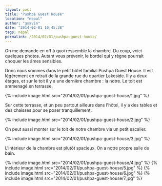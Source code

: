 ```yaml
---
layout: post
title: "Pushpa Guest House"
location: "nepal"
author: "gsavin"
date: "2014-02-01 10:45:38"
tags: nepal
permalink: /2014/02/01/pushpa-guest-house/
---
```

On me demande en off à quoi ressemble la chambre. Du coup, voici quelques photos. Autant vous prévenir, le bordel qui y règne pourrait choquer les âmes sensibles.

Donc nous sommes dans le petit hôtel familial Pushpa Guest House. Il est légérement en retrait de la grande rue du quartier Lakeside. Il y a deux étages, et sur le toit il y a une dernière chambre : la notre. Le toit est ammenagé en terrasse.

{% include image.html src="2014/02/01/pushpa-guest-house/1.jpg" %}

Sur cette terrasse, et un peu partout ailleurs dans l'hôtel, il y a des tables et des chaisses pour se poser tranquillement.

{% include image.html src="2014/02/01/pushpa-guest-house/2.jpg" %}

On peut aussi monter sur le toit de notre chambre via un petit escalier.

{% include image.html src="2014/02/01/pushpa-guest-house/3.jpg" %}

L'intérieur de la chambre est plutôt spacieux. On a notre propre salle de bain.

{% include image.html src="2014/02/01/pushpa-guest-house/4.jpg" %}
{% include image.html src="2014/02/01/pushpa-guest-house/5.jpg" %}
{% include image.html src="2014/02/01/pushpa-guest-house/6.jpg" %}
{% include image.html src="2014/02/01/pushpa-guest-house/7.jpg" %}
